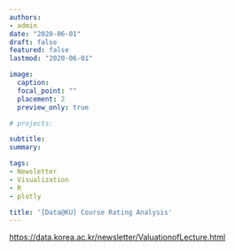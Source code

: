 ```yaml
---
authors:
- admin
date: "2020-06-01"
draft: false
featured: false
lastmod: "2020-06-01"

image:
  caption: 
  focal_point: ""
  placement: 2
  preview_only: true

# projects: 

subtitle: 
summary: 

tags:
- Newsletter
- Visualization
- R
- plotly

title: '[Data@KU] Course Rating Analysis'
---
```



https://data.korea.ac.kr/newsletter/ValuationofLecture.html